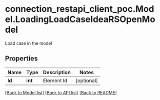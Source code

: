 # connection_restapi_client_poc.Model.LoadingLoadCaseIdeaRSOpenModel
Load case in the model

## Properties

Name | Type | Description | Notes
------------ | ------------- | ------------- | -------------
**Id** | **int** | Element Id | [optional] 

[[Back to Model list]](../README.md#documentation-for-models) [[Back to API list]](../README.md#documentation-for-api-endpoints) [[Back to README]](../README.md)

